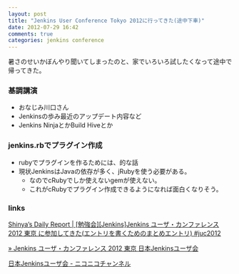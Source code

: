 ```yaml
---
layout: post
title: "Jenkins User Conference Tokyo 2012に行ってきた(途中下車)"
date: 2012-07-29 16:42
comments: true
categories: jenkins conference
---
```


暑さのせいかぼんやり聞いてしまったのと、家でいろいろ試したくなって途中で帰ってきた。

### 基調講演
- おなじみ川口さん
- Jenkinsの歩み最近のアップデート内容など
- Jenkins NinjaとかBuild Hiveとか

### jenkins.rbでプラグイン作成
- rubyでプラグインを作るためには、的な話
- 現状JenkinsはJavaの依存が多く、jRubyを使う必要がある。
  - なのでcRubyでしか使えないgemが使えない。
  - これがcRubyでプラグイン作成できるようになれば面白くなりそう。

### links
[Shinya’s Daily Report | [勉強会][Jenkins]Jenkins ユーザ・カンファレンス 2012 東京 に参加してきた(エントリを書くためのまとめエントリ) #juc2012](http://d.hatena.ne.jp/absj31/20120729)

[» Jenkins ユーザ・カンファレンス 2012 東京 日本Jenkinsユーザ会](http://build-shokunin.org/juc2012/)

[日本Jenkinsユーザ会 - ニコニコチャンネル](http://ch.nicovideo.jp/channel/jenkins)